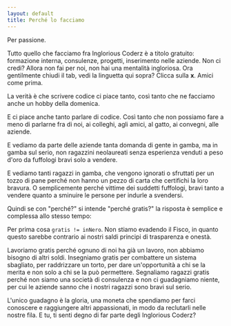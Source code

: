 ```yaml
---
layout: default
title: Perché lo facciamo
---
```

Per passione.

Tutto quello che facciamo fra Inglorious Coderz è a titolo gratuito: formazione interna, consulenze, progetti, inserimento nelle aziende. Non ci credi? Allora non fai per noi, non hai una mentalità ingloriosa. Ora gentilmente chiudi il tab, vedi la linguetta qui sopra? Clicca sulla **x**. Amici come prima.

La verità è che scrivere codice ci piace tanto, così tanto che ne facciamo anche un hobby della domenica.

E ci piace anche tanto parlare di codice. Così tanto che non possiamo fare a meno di parlarne fra di noi, ai colleghi, agli amici, al gatto, ai convegni, alle aziende.

E vediamo da parte delle aziende tanta domanda di gente in gamba, ma in gamba sul serio, non ragazzini neolaureati senza esperienza venduti a peso d'oro da fuffologi bravi solo a vendere.

E vediamo tanti ragazzi in gamba, che vengono ignorati o sfruttati per un tozzo di pane perché non hanno un pezzo di carta che certifichi la loro bravura. O semplicemente perché vittime dei suddetti fuffologi, bravi tanto a vendere quanto a sminuire le persone per indurle a svendersi.

Quindi se con "perché?" si intende "perché gratis?" la risposta è semplice e complessa allo stesso tempo:

Per prima cosa `gratis != inNero`. Non stiamo evadendo il Fisco, in quanto questo sarebbe contrario ai nostri saldi principi di trasparenza e onestà.

Lavoriamo gratis perché ognuno di noi ha già un lavoro, non abbiamo bisogno di altri soldi. Insegniamo gratis per combattere un sistema sbagliato, per raddrizzare un torto, per dare un'opportunità a chi se la merita e non solo a chi se la può permettere. Segnaliamo ragazzi gratis perché non siamo una società di consulenza e non ci guadagniamo niente, per cui le aziende sanno che i nostri ragazzi sono bravi sul serio.

L'unico guadagno è la gloria, una moneta che spendiamo per farci conoscere e raggiungere altri appassionati, in modo da reclutarli nelle nostre fila. E tu, ti senti degno di far parte degli Inglorious Coderz?
